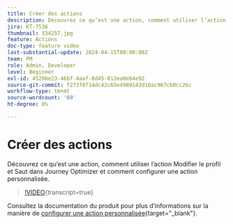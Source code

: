 ```yaml
---
title: Créer des actions
description: Découvrez ce qu’est une action, comment utiliser l’action Modifier le profil et Saut dans Journey Optimizer et comment configurer une action personnalisée.
jira: KT-7536
thumbnail: 334257.jpg
feature: Actions
doc-type: feature video
last-substantial-update: 2024-04-15T00:00:00Z
team: PM
role: Admin, Developer
level: Beginner
exl-id: 45206e23-46bf-4aaf-8d45-012ea0e64e92
source-git-commit: f273f8f14dc42c65e4989142d16ac967cb0cc26c
workflow-type: tm+mt
source-wordcount: '69'
ht-degree: 8%

---
```


# Créer des actions

Découvrez ce qu’est une action, comment utiliser l’action Modifier le profil et Saut dans Journey Optimizer et comment configurer une action personnalisée.

>[!VIDEO](https://video.tv.adobe.com/v/3428396?quality=12&learn=on){transcript=true}

Consultez la documentation du produit pour plus d’informations sur la manière de [configurer une action personnalisée](https://experienceleague.adobe.com/en/docs/journey-optimizer/using/configuration/configure-journeys/action-journeys/about-custom-action-configuration){target="_blank"}.
